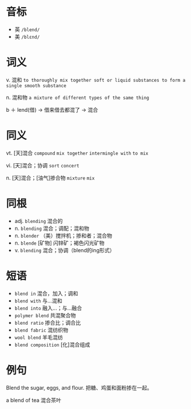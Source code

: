 # 音标

- 英 `/blend/`
- 美 `/blɛnd/`

# 词义

v. 混和
`to thoroughly mix together soft or liquid substances to form a single smooth substance`

n. 混和物
`a mixture of different types of the same thing`



b ＋ lend(借) → 借来借去都混了 → 混合

# 同义

vt. [天]混合
`compound` `mix together` `intermingle with` `to mix`

vi. [天]混合；协调
`sort` `concert`

n. [天]混合；[油气]掺合物
`mixture` `mix`

# 同根

- adj. `blending` 混合的
- n. `blending` 混合；调配；混和物
- n. `blender` （美）搅拌机；掺和者；混合物
- n. `blende` [矿物] 闪锌矿；褐色闪光矿物
- v. `blending` 混合；协调（blend的ing形式）

# 短语

- `blend in` 混合，加入；调和
- `blend with` 与…混和
- `blend into` 融入...；与...融合
- `polymer blend` 共混聚合物
- `blend ratio` 掺合比；调合比
- `blend fabric` 混纺织物
- `wool blend` 羊毛混纺
- `blend composition` [化]混合组成

# 例句

Blend the sugar, eggs, and flour.
把糖、鸡蛋和面粉掺在一起。

a blend of tea
混合茶叶


